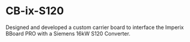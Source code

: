# CB-ix-S120
Designed and developed a custom carrier board to interface the Imperix BBoard PRO with a Siemens 16kW S120 Converter. 

